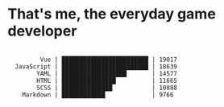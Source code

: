 # That's me, the everyday game developer

<!-- START_SECTION:codestats -->
```text
         Vue | ████████████████████████ | 19017
  JavaScript | ████████████████████████ | 18639
        YAML | ██████████████████       | 14577
        HTML | ███████████████          | 11665
        SCSS | ██████████████           | 10888
    Markdown | ████████████             | 9766
```
<!-- END_SECTION:codestats -->
